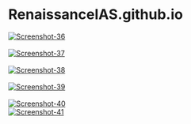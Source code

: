 # RenaissanceIAS.github.io
<a href="https://ibb.co/yPXm9yL"><img src="https://i.ibb.co/H4VLSzm/Screenshot-36.png" alt="Screenshot-36" border="0"></a><br /><a target='_blank' href='https://usefulwebtool.com/armenian-keyboard'></a><br />
<a href="https://ibb.co/Hqjr1zk"><img src="https://i.ibb.co/0rxf8Md/Screenshot-37.png" alt="Screenshot-37" border="0"></a><br /><a target='_blank' href='https://geojsonlint.com/'></a><br />
<a href="https://ibb.co/QbxWwm0"><img src="https://i.ibb.co/vwMNnz9/Screenshot-38.png" alt="Screenshot-38" border="0"></a><br /><a target='_blank' href='https://geojsonlint.com/'></a><br />
<a href="https://ibb.co/18SKGz9"><img src="https://i.ibb.co/SRL0wfK/Screenshot-39.png" alt="Screenshot-39" border="0"></a><br /><a target='_blank' href='https://geojsonlint.com/'></a><br />
<a href="https://ibb.co/1LHqh20"><img src="https://i.ibb.co/t4yskCH/Screenshot-40.png" alt="Screenshot-40" border="0"></a> <br>
<a href="https://ibb.co/yy2mHdt"><img src="https://i.ibb.co/bBtjcQT/Screenshot-41.png" alt="Screenshot-41" border="0"></a>
